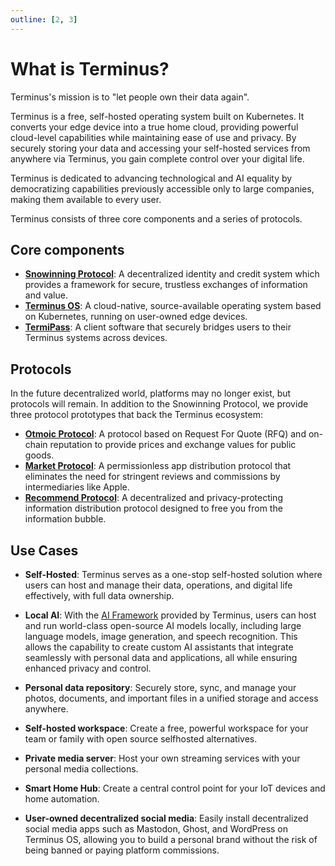 ```yaml
---
outline: [2, 3]
---
```


# What is Terminus?

Terminus's mission is to "let people own their data again".

Terminus is a free, self-hosted operating system built on Kubernetes. It converts your edge device into a true home cloud, providing powerful cloud-level capabilities while maintaining ease of use and privacy. By securely storing your data and accessing your self-hosted services from anywhere via Terminus, you gain complete control over your digital life. 

Terminus is dedicated to advancing technological and AI equality by democratizing capabilities previously accessible only to large companies, making them available to every user.

Terminus consists of three core components and a series of protocols.

## Core components

- [**Snowinning Protocol**](../../developer/contribute/snowinning/overview): A decentralized identity and credit system which provides a framework for secure, trustless exchanges of information and value. 
- [**Terminus OS**](../terminus/overview.md): A cloud-native, source-available operating system based on Kubernetes, running on user-owned edge devices.
- [**TermiPass**](../../how-to/termipass/overview.md): A client software that securely bridges users to their Terminus systems across devices.
 
## Protocols

In the future decentralized world, platforms may no longer exist, but protocols will remain. In addition to the Snowinning Protocol, we provide three protocol prototypes that back the Terminus ecosystem:

- [**Otmoic Protocol**](../protocol/otmoic.md): A protocol based on Request For Quote (RFQ) and on-chain reputation to provide prices and exchange values for public goods.
- [**Market Protocol**](../protocol/market.md): A permissionless app distribution protocol that eliminates the need for stringent reviews and commissions by intermediaries like Apple.
- [**Recommend Protocol**](../protocol/recommend.md): A decentralized and privacy-protecting information distribution protocol designed to free you from the information bubble.
 
## Use Cases

- **Self-Hosted**: Terminus serves as a one-stop self-hosted solution where users can host and manage their data, operations, and digital life effectively, with full data ownership.

- **Local AI**: With the [AI Framework](../terminus/ai.md) provided by Terminus, users can host and run world-class open-source AI models locally, including large language models, image generation, and speech recognition. This allows the capability to create custom AI assistants that integrate seamlessly with  personal data and applications, all while ensuring enhanced privacy and control.

- **Personal data repository**: Securely store, sync, and manage your photos, documents, and important files in a unified storage and access anywhere. 

- **Self-hosted workspace**: Create a free, powerful workspace for your team or family with open source selfhosted alternatives. 

- **Private media server**: Host your own streaming services with your personal media collections. 

- **Smart Home Hub**: Create a central control point for your IoT devices and home automation.  

- **User-owned decentralized social media**: Easily install decentralized social media apps such as Mastodon, Ghost, and WordPress on Terminus OS, allowing you to build a personal brand without the risk of being banned or paying platform commissions. 

